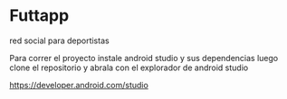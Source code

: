 # Futtapp
red social para deportistas
 
Para correr el proyecto instale android studio y sus dependencias  luego clone el repositorio y abrala con el explorador de android studio

https://developer.android.com/studio
